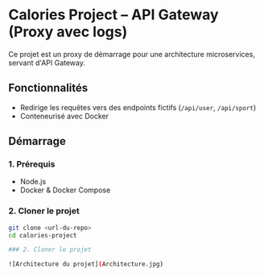 # Calories Project – API Gateway (Proxy avec logs)

Ce projet est un proxy de démarrage pour une architecture microservices, servant d'API Gateway.

## Fonctionnalités
- Redirige les requêtes vers des endpoints fictifs (`/api/user`, `/api/sport`)
- Conteneurisé avec Docker

##  Démarrage

### 1. Prérequis
- Node.js
- Docker & Docker Compose

### 2. Cloner le projet
```bash
git clone <url-du-repo>
cd calories-project

### 2. Cloner le projet

![Architecture du projet](Architecture.jpg)